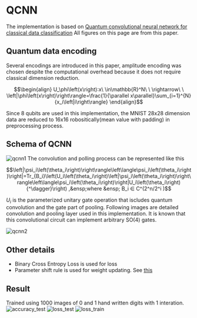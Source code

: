 # QCNN


The implementation is based on [Quantum convolutional neural network for classical data classification](https://arxiv.org/abs/2108.00661)
All figures on this page are from this paper.


## Quantum data encoding

Several encodings are introduced in this paper, amplitude encoding was chosen despite the computational overhead because it does not require classical dimension reduction. 

```math
\begin{align}
U_\phi\left(x\right)∶x\ \in\mathbb{R}^N\ \ \rightarrow\ \ \left|\phi\left(x\right)\right\rangle=\frac{1}{\parallel x\parallel}\sum_{i=1}^{N}{x_i\left|i\right\rangle}
\end{align}
```

Since 8 qubits are used in this implementation, the MNIST 28x28 dimension data are reduced to 16x16 robositically(mean value with padding) in preprocessing process. 


## Schema of QCNN
![qcnn1](https://user-images.githubusercontent.com/70127344/209432379-3abcbe41-a3da-410b-b92e-d1f713005158.png)
The convolution and polling process can be represented like this

```math
\left|\psi_i\left(\theta_i\right)\right\rangle\left\langle\psi_i\left(\theta_i\right)\right|=Tr_{B_i}\left(U_i\left(\theta_i\right)\left|\psi_i\left(\theta_i\right)\right\rangle\left\langle\psi_i\left(\theta_i\right)\right|U_i\left(\theta_i\right){^\dagger}\right)
 ,&ensp;where  &ensp;  B_i  ∈ C^(2^n/2^i )
```

$U_i$ is the parameterized unitary gate operation that iscludes quantum convolution and the gate part of pooling. Following images are detailed convolution and pooling layer used in this implementation. It is known that this convolutional circuit can implement arbitrary SO(4) gates.

![qcnn2](https://user-images.githubusercontent.com/70127344/209433098-ef576b1a-ec28-48ef-8230-09eebc489c86.png)

## Other details
* Binary Cross Entropy Loss is used for loss
* Parameter shift rule is used for weight updating. See [this](https://github.com/BaeJihyun97/Quantum_Machine_Learning/blob/main/qgan/readme.md)

## Result
Trained using 1000 images of 0 and 1 hand written digits with 1 interation.
![accuracy_test](https://user-images.githubusercontent.com/70127344/209433564-061d97d5-65cb-420d-b47d-a9d3784adab9.png)
![loss_test](https://user-images.githubusercontent.com/70127344/209433571-8de026a3-264c-4060-b43d-0488dbf21f25.png)
![loss_train](https://user-images.githubusercontent.com/70127344/209433574-5440506d-57a7-4a09-8f82-cd03f4bf7e06.png)
